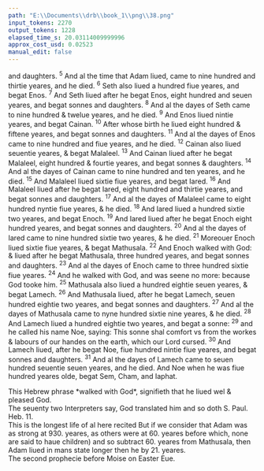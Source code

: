 ```yaml
---
path: "E:\\Documents\\drb\\book_1\\png\\38.png"
input_tokens: 2270
output_tokens: 1228
elapsed_time_s: 20.03114009999996
approx_cost_usd: 0.02523
manual_edit: false
---
```

and daughters. <sup>5</sup> And al the time that Adam liued, came to nine hundred and thirtie yeares, and he died. <sup>6</sup> Seth also liued a hundred fiue yeares, and begat Enos. <sup>7</sup> And Seth liued after he begat Enos, eight hundred and seuen yeares, and begat sonnes and daughters. <sup>8</sup> And al the dayes of Seth came to nine hundred & twelue yeares, and he died. <sup>9</sup> And Enos liued nintie yeares, and begat Cainan. <sup>10</sup> After whose birth he liued eight hundred & fiftene yeares, and begat sonnes and daughters. <sup>11</sup> And al the dayes of Enos came to nine hundred and fiue yeares, and he died. <sup>12</sup> Cainan also liued seuentie yeares, & begat Malaleel. <sup>13</sup> And Cainan liued after he begat Malaleel, eight hundred & fourtie yeares, and begat sonnes & daughters. <sup>14</sup> And al the dayes of Cainan came to nine hundred and ten yeares, and he died. <sup>15</sup> And Malaleel liued sixtie fiue yeares, and begat Iared. <sup>16</sup> And Malaleel liued after he begat Iared, eight hundred and thirtie yeares, and begat sonnes and daughters. <sup>17</sup> And al the dayes of Malaleel came to eight hundred nyntie fiue yeares, & he died. <sup>18</sup> And Iared liued a hundred sixtie two yeares, and begat Enoch. <sup>19</sup> And Iared liued after he begat Enoch eight hundred yeares, and begat sonnes and daughters. <sup>20</sup> And al the dayes of Iared came to nine hundred sixtie two yeares, & he died. <sup>21</sup> Moreouer Enoch liued sixtie fiue yeares, & begat Mathusala. <sup>22</sup> And Enoch walked with God: & liued after he begat Mathusala, three hundred yeares, and begat sonnes and daughters. <sup>23</sup> And al the dayes of Enoch came to three hundred sixtie fiue yeares. <sup>24</sup> And he walked with God, and was seene no more: because God tooke him. <sup>25</sup> Mathusala also liued a hundred eightie seuen yeares, & begat Lamech. <sup>26</sup> And Mathusala liued, after he begat Lamech, seuen hundred eightie two yeares, and begat sonnes and daughters. <sup>27</sup> And al the dayes of Mathusala came to nyne hundred sixtie nine yeares, & he died. <sup>28</sup> And Lamech liued a hundred eightie two yeares, and begat a sonne: <sup>29</sup> and he called his name Noe, saying: This sonne shal comfort vs from the workes & labours of our handes on the earth, which our Lord cursed. <sup>30</sup> And Lamech liued, after he begat Noe, fiue hundred nintie fiue yeares, and begat sonnes and daughters. <sup>31</sup> And al the dayes of Lamech came to seuen hundred seuentie seuen yeares, and he died. And Noe when he was fiue hundred yeares olde, begat Sem, Cham, and Iaphat.

<aside>This Hebrew phrase *walked with God*, signifieth that he liued wel & pleased God.</aside>

<aside>The seuenty two Interpreters say, God translated him and so doth S. Paul. Heb. 11.</aside>

<aside>This is the longest life of al here recited But if we consider that Adam was as strong at 930. yeares, as others were at 60. yeares before which, none are said to haue children) and so subtract 60. yeares from Mathusala, then Adam liued in mans state longer then he by 21. yeares.</aside>

<aside>The second prophecie before Moise on Easter Eue.</aside>

[^1]: This Hebrew phrase *walked with God*, signifieth that he liued wel & pleased God.

[^2]: The seuenty two Interpreters say, God translated him and so doth S. Paul. Heb. 11.

[^3]: This is the longest life of al here recited But if we consider that Adam was as strong at 930. yeares, as others were at 60. yeares before which, none are said to haue children) and so subtract 60. yeares from Mathusala, then Adam liued in mans state longer then he by 21. yeares.

[^4]: The second prophecie before Moise on Easter Eue.